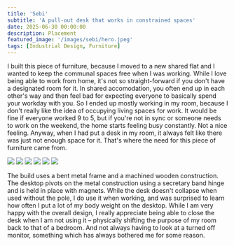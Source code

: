 ```yaml
---
title: 'Sebi'
subtitle: 'A pull-out desk that works in constrained spaces'
date: 2025-06-30 00:00:00
description: Placement
featured_image: '/images/sebi/hero.jpeg'
tags: [Industrial Design, Furniture]
---
```


I built this piece of furniture, because I moved to a new shared flat and I wanted to keep the communal spaces free when I was working. While I love being able to work from home, it's not so straight-forward if you don't have a designated room for it. In shared accomodation, you often end up in each other's way and then feel bad for expecting everyone to basically spend your workday with you. So I ended up mostly working in my room, because I don't really like the idea of occupying living spaces for work. It would be fine if everyone worked 9 to 5, but if you're not in sync or someone needs to work on the weekend, the home starts feeling busy constantly. Not a nice feeling. Anyway, when I had put a desk in my room, it always felt like there was just not enough space for it. That's where the need for this piece of furniture came from.

<div class="gallery" data-columns="2">
	<img src="/images/sebi/1.jpeg" />
    <img src="/images/sebi/3.jpeg" />
	<img src="/images/sebi/2.jpeg" />
    <img src="/images/sebi/5.jpeg" />
    <img src="/images/sebi/4.jpeg" />
    <img src="/images/sebi/hero.jpeg" />
</div>

The build uses a bent metal frame and a machined wooden construction. The desktop pivots on the metal construction using a secretary band hinge and is held in place with magnets. While the desk doesn't collapse when used without the pole, I do use it when working, and was surprised to learn how often I put a lot of my body weight on the desktop. While I am very happy with the overall design, I really appreciate being able to close the desk when I am not using it – physically shifting the purpose of my room back to that of a bedroom. And not always having to look at a turned off monitor, something which has always bothered me for some reason.
